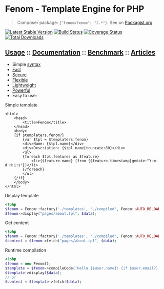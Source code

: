 Fenom - Template Engine for PHP
===============================

> Composer package: `{"fenom/fenom": "2.*"}`. See on [Packagist.org](https://packagist.org/packages/fenom/fenom)

[![Latest Stable Version](https://poser.pugx.org/fenom/fenom/v/stable.png)](https://packagist.org/packages/fenom/fenom)
[![Build Status](https://travis-ci.org/bzick/fenom.svg?branch=develop)](https://travis-ci.org/bzick/fenom)
[![Coverage Status](https://coveralls.io/repos/bzick/fenom/badge.png?branch=develop)](https://coveralls.io/r/bzick/fenom?branch=master)
[![Total Downloads](https://poser.pugx.org/fenom/fenom/downloads.png)](https://packagist.org/packages/fenom/fenom)
## [Usage](./docs/usage.md) :: [Documentation](./docs/readme.md) :: [Benchmark](./docs/benchmark.md) :: [Articles](./docs/articles.md)

* Simple [syntax](./docs/syntax.md)
* [Fast](./docs/benchmark.md)
* [Secure](./docs/settings.md)
* [Flexible](./docs/ext/extensions.md)
* [Lightweight](./docs/benchmark.md#stats)
* [Powerful](./docs/readme.md)
* Easy to use:

Simple template

```smarty
<html>
    <head>
        <title>Fenom</title>
    </head>
    <body>
    {if $templaters.fenom?}
        {var $tpl = $templaters.fenom}
        <div>Name: {$tpl.name}</div>
        <div>Description: {$tpl.name|truncate:80}</div>
        <ul>
        {foreach $tpl.features as $feature}
            <li>{$feature.name} (from {$feature.timestamp|gmdate:"Y-m-d H:i:s"})</li>
        {/foreach}
        </ul>
    {/if}
    </body>
</html>
```

Display template

```php
<?php
$fenom = Fenom::factory('./templates', './compiled', Fenom::AUTO_RELOAD);
$fenom->display("pages/about.tpl", $data);
```

Get content

```php
<?php
$fenom = Fenom::factory('./templates', './compiled', Fenom::AUTO_RELOAD);
$content = $fenom->fetch("pages/about.tpl", $data);
```

Runtime compilation

```php
<?php
$fenom = new Fenom();
$template = $fenom->compileCode('Hello {$user.name}! {if $user.email?} Your email: {$user.email} {/if}');
$template->display($data);
// or
$content = $template->fetch($data);
```
